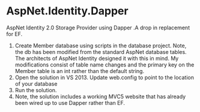 AspNet.Identity.Dapper
======================

AspNet Identity 2.0 Storage Provider using Dapper
.A drop in replacement for EF.

1. Create Member database using scripts in the database project. Note, the db has been modified from the standard AspNet database tables. The architects of AspNet Identity designed it with this in mind. My modifications consist of table name changes and the primary key on the Member table is an int rather than the default string.
2. Open the solution in VS 2013. Update web.config to point to the location of your database
3. Run the solution.
4. Note, the solution includes a working MVC5 website that has already been wired up to use Dapper rather than EF.
